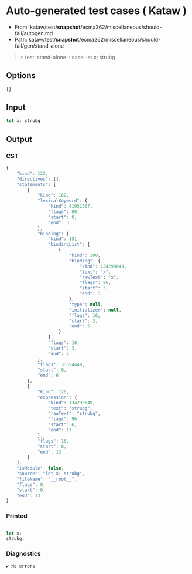 # Auto-generated test cases ( Kataw )
- From: kataw/test/__snapshot__/ecma262/miscellaneous/should-fail/autogen.md
- Path: kataw/test/__snapshot__/ecma262/miscellaneous/should-fail/gen/stand-alone
> :: test: stand-alone
> :: case: let x; strubg
## Options

`````js
{}
`````
## Input

`````js
let x; strubg
`````
## Output

### CST

```javascript
{
    "kind": 122,
    "directives": [],
    "statements": [
        {
            "kind": 162,
            "lexicalKeyword": {
                "kind": 41951307,
                "flags": 80,
                "start": 0,
                "end": 3
            },
            "binding": {
                "kind": 151,
                "bindingList": [
                    {
                        "kind": 190,
                        "binding": {
                            "kind": 134299649,
                            "text": "x",
                            "rawText": "x",
                            "flags": 96,
                            "start": 3,
                            "end": 5
                        },
                        "type": null,
                        "initializer": null,
                        "flags": 16,
                        "start": 3,
                        "end": 5
                    }
                ],
                "flags": 16,
                "start": 3,
                "end": 5
            },
            "flags": 33554448,
            "start": 0,
            "end": 6
        },
        {
            "kind": 120,
            "expression": {
                "kind": 134299649,
                "text": "strubg",
                "rawText": "strubg",
                "flags": 96,
                "start": 6,
                "end": 13
            },
            "flags": 16,
            "start": 6,
            "end": 13
        }
    ],
    "isModule": false,
    "source": "let x; strubg",
    "fileName": "__root__",
    "flags": 0,
    "start": 0,
    "end": 13
}
```

### Printed

```javascript

let x;
strubg;
```

### Diagnostics

```javascript
✔ No errors
```

